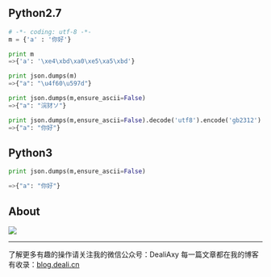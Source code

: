 ## Python2.7
```python
# -*- coding: utf-8 -*-
m = {'a' : '你好'}

print m
=>{'a': '\xe4\xbd\xa0\xe5\xa5\xbd'}

print json.dumps(m)
=>{"a": "\u4f60\u597d"}

print json.dumps(m,ensure_ascii=False)
=>{"a": "浣犲ソ"}

print json.dumps(m,ensure_ascii=False).decode('utf8').encode('gb2312')
=>{"a": "你好"}
```


## Python3
```python
print json.dumps(m,ensure_ascii=False)

=>{"a": "你好"}
```


## About
![](https://upload-images.jianshu.io/upload_images/8869373-901590e019f6f85b.png?imageMogr2/auto-orient/strip%7CimageView2/2/w/1240)

---------------
了解更多有趣的操作请关注我的微信公众号：DealiAxy
每一篇文章都在我的博客有收录：[blog.deali.cn](http://blog.deali.cn)
